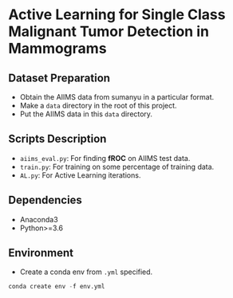 # Active Learning for Single Class Malignant Tumor Detection in Mammograms

## Dataset Preparation
- Obtain the AIIMS data from sumanyu in a particular format.
- Make a `data` directory in the root of this project.
- Put the AIIMS data in this `data` directory.

## Scripts Description
- `aiims_eval.py`: For finding **fROC** on AIIMS test data.
- `train.py`: For training on some percentage of training data.
- `AL.py`: For Active Learning iterations.

## Dependencies
- Anaconda3
- Python>=3.6

## Environment
- Create a conda env from `.yml` specified.
```python
conda create env -f env.yml
```